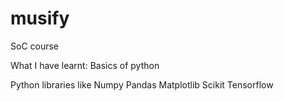 # musify
SoC course 

What I have learnt:
Basics of python

Python libraries like 
Numpy
Pandas
Matplotlib
Scikit 
Tensorflow


